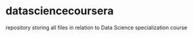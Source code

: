 # datasciencecoursera
repository storing all files in relation to Data Science specialization course
